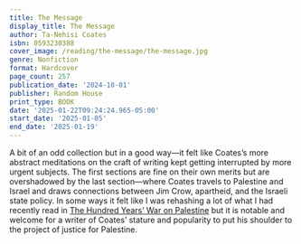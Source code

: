 ```yaml
---
title: The Message
display_title: The Message
author: Ta-Nehisi Coates
isbn: 0593230388
cover_image: /reading/the-message/the-message.jpg
genre: Nonfiction
format: Hardcover
page_count: 257
publication_date: '2024-10-01'
publisher: Random House
print_type: BOOK
date: '2025-01-22T09:24:24.965-05:00'
start_date: '2025-01-05'
end_date: '2025-01-19'
---
```


A bit of an odd collection but in a good way—it felt like Coates’s more abstract meditations on the craft of writing kept getting interrupted by more urgent subjects. The first sections are fine on their own merits but are overshadowed by the last section—where Coates travels to Palestine and Israel and draws connections between Jim Crow, apartheid, and the Israeli state policy. In some ways it felt like I was rehashing a lot of what I had recently read in [The Hundred Years’ War on Palestine](/reading/hundred-years-war-palestine/) but it is notable and welcome for a writer of Coates’ stature and popularity to put his shoulder to the project of justice for Palestine.
